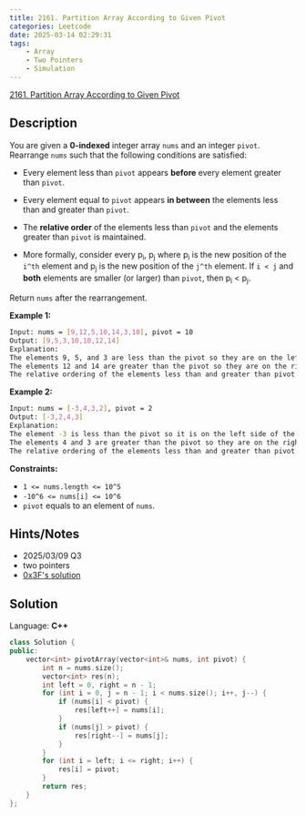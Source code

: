 ```yaml
---
title: 2161. Partition Array According to Given Pivot
categories: Leetcode
date: 2025-03-14 02:29:31
tags:
    - Array
    - Two Pointers
    - Simulation
---
```


[2161. Partition Array According to Given Pivot](https://leetcode.com/problems/partition-array-according-to-given-pivot/description/)

## Description

You are given a **0-indexed**  integer array `nums` and an integer `pivot`. Rearrange `nums` such that the following conditions are satisfied:

- Every element less than `pivot` appears **before**  every element greater than `pivot`.
- Every element equal to `pivot` appears **in between**  the elements less than and greater than `pivot`.
- The **relative order**  of the elements less than `pivot` and the elements greater than `pivot` is maintained.

- More formally, consider every p<sub>i</sub>, p<sub>j</sub> where p<sub>i</sub> is the new position of the `i^th` element and p<sub>j</sub> is the new position of the `j^th` element. If `i < j` and **both**  elements are smaller (or larger) than `pivot`, then p<sub>i</sub> < p<sub>j</sub>.

Return `nums` after the rearrangement.

**Example 1:**

```bash
Input: nums = [9,12,5,10,14,3,10], pivot = 10
Output: [9,5,3,10,10,12,14]
Explanation:
The elements 9, 5, and 3 are less than the pivot so they are on the left side of the array.
The elements 12 and 14 are greater than the pivot so they are on the right side of the array.
The relative ordering of the elements less than and greater than pivot is also maintained. [9, 5, 3] and [12, 14] are the respective orderings.
```

**Example 2:**

```bash
Input: nums = [-3,4,3,2], pivot = 2
Output: [-3,2,4,3]
Explanation:
The element -3 is less than the pivot so it is on the left side of the array.
The elements 4 and 3 are greater than the pivot so they are on the right side of the array.
The relative ordering of the elements less than and greater than pivot is also maintained. [-3] and [4, 3] are the respective orderings.
```

**Constraints:**

- `1 <= nums.length <= 10^5`
- `-10^6 <= nums[i] <= 10^6`
- `pivot` equals to an element of `nums`.

## Hints/Notes

- 2025/03/09 Q3
- two pointers
- [0x3F's solution](https://leetcode.com/problems/partition-array-according-to-given-pivot/editorial/)

## Solution

Language: **C++**

```C++
class Solution {
public:
    vector<int> pivotArray(vector<int>& nums, int pivot) {
        int n = nums.size();
        vector<int> res(n);
        int left = 0, right = n - 1;
        for (int i = 0, j = n - 1; i < nums.size(); i++, j--) {
            if (nums[i] < pivot) {
                res[left++] = nums[i];
            }
            if (nums[j] > pivot) {
                res[right--] = nums[j];
            }
        }
        for (int i = left; i <= right; i++) {
            res[i] = pivot;
        }
        return res;
    }
};
```
